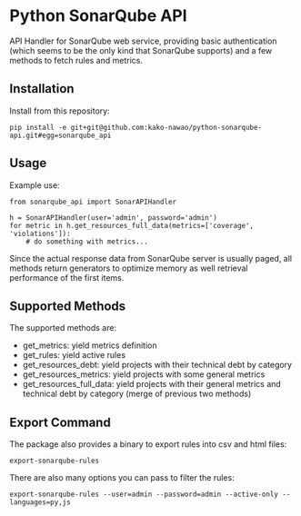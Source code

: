 # Python SonarQube API

API Handler for SonarQube web service, providing basic authentication (which
seems to be the only kind that SonarQube supports) and a few methods to fetch
rules and metrics.


## Installation

Install from this repository:

    pip install -e git+git@github.com:kako-nawao/python-sonarqube-api.git#egg=sonarqube_api


## Usage

Example use:

    from sonarqube_api import SonarAPIHandler

    h = SonarAPIHandler(user='admin', password='admin')
    for metric in h.get_resources_full_data(metrics=['coverage', 'violations']):
        # do something with metrics...

Since the actual response data from SonarQube server is usually paged, all
methods return generators to optimize memory as well retrieval performance of
the first items.


## Supported Methods

The supported methods are:

* get_metrics: yield metrics definition
* get_rules: yield active rules
* get_resources_debt: yield projects with their technical debt by category
* get_resources_metrics: yield projects with some general metrics
* get_resources_full_data: yield projects with their general metrics and
technical debt by category (merge of previous two methods)


## Export Command

The package also provides a binary to export rules into csv and html files:

    export-sonarqube-rules


There are also many options you can pass to filter the rules:

    export-sonarqube-rules --user=admin --password=admin --active-only --languages=py,js

